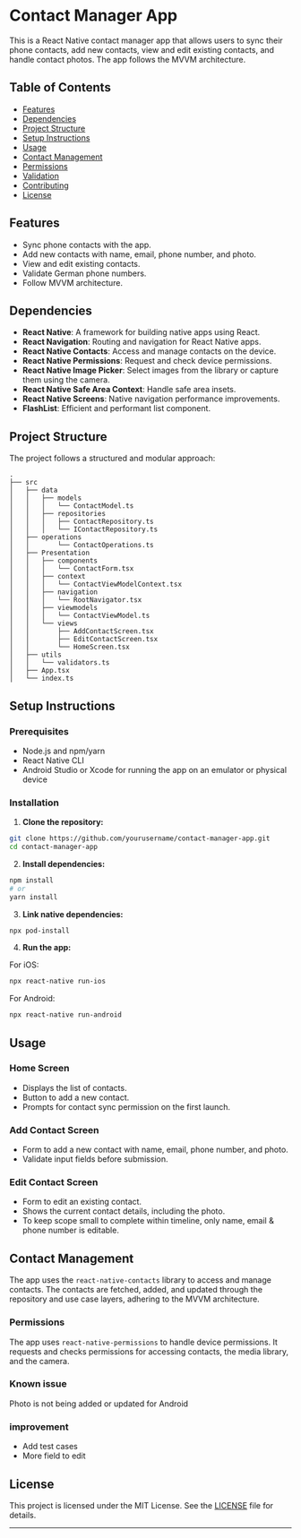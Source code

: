 # Contact Manager App

This is a React Native contact manager app that allows users to sync their phone contacts, add new contacts, view and edit existing contacts, and handle contact photos. The app follows the MVVM architecture.

## Table of Contents

- [Features](#features)
- [Dependencies](#dependencies)
- [Project Structure](#project-structure)
- [Setup Instructions](#setup-instructions)
- [Usage](#usage)
- [Contact Management](#contact-management)
- [Permissions](#permissions)
- [Validation](#validation)
- [Contributing](#contributing)
- [License](#license)

## Features

- Sync phone contacts with the app.
- Add new contacts with name, email, phone number, and photo.
- View and edit existing contacts.
- Validate German phone numbers.
- Follow MVVM architecture.

## Dependencies

- **React Native**: A framework for building native apps using React.
- **React Navigation**: Routing and navigation for React Native apps.
- **React Native Contacts**: Access and manage contacts on the device.
- **React Native Permissions**: Request and check device permissions.
- **React Native Image Picker**: Select images from the library or capture them using the camera.
- **React Native Safe Area Context**: Handle safe area insets.
- **React Native Screens**: Native navigation performance improvements.
- **FlashList**: Efficient and performant list component.

## Project Structure

The project follows a structured and modular approach:

```
.
├── src
│   ├── data
│   │   ├── models
│   │   │   └── ContactModel.ts
│   │   ├── repositories
│   │   │   ├── ContactRepository.ts
│   │   │   └── IContactRepository.ts
│   ├── operations
│   │       └── ContactOperations.ts
│   ├── Presentation
│   │   ├── components
│   │   │   └── ContactForm.tsx
│   │   ├── context
│   │   │   └── ContactViewModelContext.tsx
│   │   ├── navigation
│   │   │   └── RootNavigator.tsx
│   │   ├── viewmodels
│   │   │   └── ContactViewModel.ts
│   │   └── views
│   │       ├── AddContactScreen.tsx
│   │       ├── EditContactScreen.tsx
│   │       └── HomeScreen.tsx
│   ├── utils
│   │   └── validators.ts
│   ├── App.tsx
│   └── index.ts
```

## Setup Instructions

### Prerequisites

- Node.js and npm/yarn
- React Native CLI
- Android Studio or Xcode for running the app on an emulator or physical device

### Installation

1. **Clone the repository:**

```sh
git clone https://github.com/yourusername/contact-manager-app.git
cd contact-manager-app
```

2. **Install dependencies:**

```sh
npm install
# or
yarn install
```

3. **Link native dependencies:**

```sh
npx pod-install
```

4. **Run the app:**

For iOS:
```sh
npx react-native run-ios
```

For Android:
```sh
npx react-native run-android
```

## Usage

### Home Screen

- Displays the list of contacts.
- Button to add a new contact.
- Prompts for contact sync permission on the first launch.

### Add Contact Screen

- Form to add a new contact with name, email, phone number, and photo.
- Validate input fields before submission.

### Edit Contact Screen

- Form to edit an existing contact.
- Shows the current contact details, including the photo.
- To keep scope small to complete within timeline, only name, email & phone number is editable.

## Contact Management

The app uses the `react-native-contacts` library to access and manage contacts. The contacts are fetched, added, and updated through the repository and use case layers, adhering to the MVVM architecture.

### Permissions

The app uses `react-native-permissions` to handle device permissions. It requests and checks permissions for accessing contacts, the media library, and the camera.

### Known issue

Photo is not being added or updated for Android

### improvement
- Add test cases
- More field to edit

## License

This project is licensed under the MIT License. See the [LICENSE](LICENSE) file for details.

---
